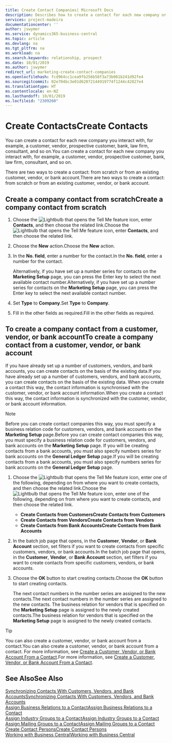 ```yaml
---
title: Create Contact Companies| Microsoft Docs
description: Describes how to create a contact for each new company or prospective company you interact with or have a relationship with.
services: project-madeira
documentationcenter: ''
author: jswymer
ms.service: dynamics365-business-central
ms.topic: article
ms.devlang: na
ms.tgt_pltfrm: na
ms.workload: na
ms.search.keywords: relationship, prospect
ms.date: 10/01/2019
ms.author: jswymer
redirect_url: marketing-create-contact-companies
ms.openlocfilehash: fcd964cc1cea9fb256b58f3a73b061b241d92fe4
ms.sourcegitcommit: 02e704bc3e01d62072144919774f1244c42827e4
ms.translationtype: HT
ms.contentlocale: en-NZ
ms.lasthandoff: 10/01/2019
ms.locfileid: "2309260"
---
```

# <a name="create-contacts"></a><span data-ttu-id="4d732-103">Create Contacts</span><span class="sxs-lookup"><span data-stu-id="4d732-103">Create Contacts</span></span>
<span data-ttu-id="4d732-104">You can create a contact for each new company you interact with, for example, a customer, vendor, prospective customer, bank, law firm, consultant, and so on.</span><span class="sxs-lookup"><span data-stu-id="4d732-104">You can create a contact for each new company you interact with, for example, a customer, vendor, prospective customer, bank, law firm, consultant, and so on.</span></span>

<span data-ttu-id="4d732-105">There are two ways to create a contact: from scratch or from an existing customer, vendor, or bank account.</span><span class="sxs-lookup"><span data-stu-id="4d732-105">There are two ways to create a contact: from scratch or from an existing customer, vendor, or bank account.</span></span>

## <a name="create-a-company-contact-from-scratch"></a><span data-ttu-id="4d732-106">Create a company contact from scratch</span><span class="sxs-lookup"><span data-stu-id="4d732-106">Create a company contact from scratch</span></span>
1. <span data-ttu-id="4d732-107">Choose the ![Lightbulb that opens the Tell Me feature](media/ui-search/search_small.png "Tell me what you want to do") icon, enter **Contacts**, and then choose the related link.</span><span class="sxs-lookup"><span data-stu-id="4d732-107">Choose the ![Lightbulb that opens the Tell Me feature](media/ui-search/search_small.png "Tell me what you want to do") icon, enter **Contacts**, and then choose the related link.</span></span>
2. <span data-ttu-id="4d732-108">Choose the **New** action.</span><span class="sxs-lookup"><span data-stu-id="4d732-108">Choose the **New** action.</span></span>
3. <span data-ttu-id="4d732-109">In the **No. field**, enter a number for the contact.</span><span class="sxs-lookup"><span data-stu-id="4d732-109">In the **No. field**, enter a number for the contact.</span></span>

    <span data-ttu-id="4d732-110">Alternatively, if you have set up a number series for contacts on the **Marketing Setup** page, you can press the Enter key to select the next available contact number.</span><span class="sxs-lookup"><span data-stu-id="4d732-110">Alternatively, if you have set up a number series for contacts on the **Marketing Setup** page, you can press the Enter key to select the next available contact number.</span></span>  
4. <span data-ttu-id="4d732-111">Set **Type** to **Company**.</span><span class="sxs-lookup"><span data-stu-id="4d732-111">Set **Type** to **Company**.</span></span>
5. <span data-ttu-id="4d732-112">Fill in the other fields as required.</span><span class="sxs-lookup"><span data-stu-id="4d732-112">Fill in the other fields as required.</span></span>

## <a name="to-create-a-company-contact-from-a-customer-vendor-or-bank-account"></a><span data-ttu-id="4d732-113">To create a company contact from a customer, vendor, or bank account</span><span class="sxs-lookup"><span data-stu-id="4d732-113">To create a company contact from a customer, vendor, or bank account</span></span>
<span data-ttu-id="4d732-114">If you have already set up a number of customers, vendors, and bank accounts, you can create contacts on the basis of the existing data.</span><span class="sxs-lookup"><span data-stu-id="4d732-114">If you have already set up a number of customers, vendors, and bank accounts, you can create contacts on the basis of the existing data.</span></span> <span data-ttu-id="4d732-115">When you create a contact this way, the contact information is synchronised with the customer, vendor, or bank account information.</span><span class="sxs-lookup"><span data-stu-id="4d732-115">When you create a contact this way, the contact information is synchronized with the customer, vendor, or bank account information.</span></span>

> [!NOTE]  
>   <span data-ttu-id="4d732-116">Before you can create contact companies this way, you must specify a business relation code for customers, vendors, and bank accounts on the **Marketing Setup** page.</span><span class="sxs-lookup"><span data-stu-id="4d732-116">Before you can create contact companies this way, you must specify a business relation code for customers, vendors, and bank accounts on the **Marketing Setup** page.</span></span> <span data-ttu-id="4d732-117">If you will be creating contacts from a bank accounts, you must also specify numbers series for bank accounts on the **General Ledger Setup** page.</span><span class="sxs-lookup"><span data-stu-id="4d732-117">If you will be creating contacts from a bank accounts, you must also specify numbers series for bank accounts on the **General Ledger Setup** page.</span></span>

1. <span data-ttu-id="4d732-118">Choose the ![Lightbulb that opens the Tell Me feature](media/ui-search/search_small.png "Tell me what you want to do") icon, enter one of the following, depending on from where you want to create contacts, and then choose the related link.</span><span class="sxs-lookup"><span data-stu-id="4d732-118">Choose the ![Lightbulb that opens the Tell Me feature](media/ui-search/search_small.png "Tell me what you want to do") icon, enter one of the following, depending on from where you want to create contacts, and then choose the related link.</span></span>
   * <span data-ttu-id="4d732-119">**Create Contacts from Customers**</span><span class="sxs-lookup"><span data-stu-id="4d732-119">**Create Contacts from Customers**</span></span>
   * <span data-ttu-id="4d732-120">**Create Contacts from Vendors**</span><span class="sxs-lookup"><span data-stu-id="4d732-120">**Create Contacts from Vendors**</span></span>
   * <span data-ttu-id="4d732-121">**Create Contacts from Bank Accounts**</span><span class="sxs-lookup"><span data-stu-id="4d732-121">**Create Contacts from Bank Accounts**</span></span>
2. <span data-ttu-id="4d732-122">In the batch job page that opens, in the **Customer**, **Vendor**, or **Bank Account** section, set filters if you want to create contacts from specific customers, vendors, or bank accounts.</span><span class="sxs-lookup"><span data-stu-id="4d732-122">In the batch job page that opens, in the **Customer**, **Vendor**, or **Bank Account** section, set filters if you want to create contacts from specific customers, vendors, or bank accounts.</span></span>
3. <span data-ttu-id="4d732-123">Choose the **OK** button to start creating contacts.</span><span class="sxs-lookup"><span data-stu-id="4d732-123">Choose the **OK** button to start creating contacts.</span></span>

    <span data-ttu-id="4d732-124">The next contact numbers in the number series are assigned to the new contacts.</span><span class="sxs-lookup"><span data-stu-id="4d732-124">The next contact numbers in the number series are assigned to the new contacts.</span></span> <span data-ttu-id="4d732-125">The business relation for vendors that is specified on the **Marketing Setup** page is assigned to the newly created contacts.</span><span class="sxs-lookup"><span data-stu-id="4d732-125">The business relation for vendors that is specified on the **Marketing Setup** page is assigned to the newly created contacts.</span></span>

> [!TIP]  
>   <span data-ttu-id="4d732-126">You can also create a customer, vendor, or bank account from a contact.</span><span class="sxs-lookup"><span data-stu-id="4d732-126">You can also create a customer, vendor, or bank account from a contact.</span></span> <span data-ttu-id="4d732-127">For more information, see [Create a Customer, Vendor, or Bank Account From a Contact](marketing-how-create-contacts-new-customers-vendors-bank-accounts.md).</span><span class="sxs-lookup"><span data-stu-id="4d732-127">For more information, see [Create a Customer, Vendor, or Bank Account From a Contact](marketing-how-create-contacts-new-customers-vendors-bank-accounts.md).</span></span>

## <a name="see-also"></a><span data-ttu-id="4d732-128">See Also</span><span class="sxs-lookup"><span data-stu-id="4d732-128">See Also</span></span>
[<span data-ttu-id="4d732-129">Synchronizing Contacts With Customers, Vendors, and Bank Accounts</span><span class="sxs-lookup"><span data-stu-id="4d732-129">Synchronizing Contacts With Customers, Vendors, and Bank Accounts</span></span>](marketing-synchronize-contacts-customers-vendors-bank-accounts.md)  
[<span data-ttu-id="4d732-130">Assign Business Relations to a Contact</span><span class="sxs-lookup"><span data-stu-id="4d732-130">Assign Business Relations to a Contact</span></span>](marketing-business-relations.md#AssignBusRelContact)  
[<span data-ttu-id="4d732-131">Assign Industry Groups to a Contact</span><span class="sxs-lookup"><span data-stu-id="4d732-131">Assign Industry Groups to a Contact</span></span>](marketing-industry-groups.md#AssignIndustryGroupContact)  
[<span data-ttu-id="4d732-132">Assign Mailing Groups to a Contact</span><span class="sxs-lookup"><span data-stu-id="4d732-132">Assign Mailing Groups to a Contact</span></span>](marketing-mailing-groups.md#AssignMailGroupContact)  
[<span data-ttu-id="4d732-133">Create Contact Persons</span><span class="sxs-lookup"><span data-stu-id="4d732-133">Create Contact Persons</span></span>](marketing-create-contact-persons.md)  
[<span data-ttu-id="4d732-134">Working with Business Central</span><span class="sxs-lookup"><span data-stu-id="4d732-134">Working with Business Central</span></span>](ui-work-product.md)
